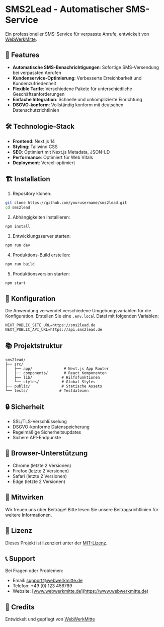 # SMS2Lead - Automatischer SMS-Service

Ein professioneller SMS-Service für verpasste Anrufe, entwickelt von [WebWerkMitte](https://www.webwerkmitte.de).

## 🚀 Features

- **Automatische SMS-Benachrichtigungen**: Sofortige SMS-Versendung bei verpassten Anrufen
- **Kundenservice-Optimierung**: Verbesserte Erreichbarkeit und Kundenzufriedenheit
- **Flexible Tarife**: Verschiedene Pakete für unterschiedliche Geschäftsanforderungen
- **Einfache Integration**: Schnelle und unkomplizierte Einrichtung
- **DSGVO-konform**: Vollständig konform mit deutschen Datenschutzrichtlinien

## 🛠 Technologie-Stack

- **Frontend**: Next.js 14
- **Styling**: Tailwind CSS
- **SEO**: Optimiert mit Next.js Metadata, JSON-LD
- **Performance**: Optimiert für Web Vitals
- **Deployment**: Vercel-optimiert

## 🏗 Installation

1. Repository klonen:
```bash
git clone https://github.com/yourusername/sms2lead.git
cd sms2lead
```

2. Abhängigkeiten installieren:
```bash
npm install
```

3. Entwicklungsserver starten:
```bash
npm run dev
```

4. Produktions-Build erstellen:
```bash
npm run build
```

5. Produktionsversion starten:
```bash
npm start
```

## 🔧 Konfiguration

Die Anwendung verwendet verschiedene Umgebungsvariablen für die Konfiguration. Erstellen Sie eine `.env.local` Datei mit folgenden Variablen:

```env
NEXT_PUBLIC_SITE_URL=https://sms2lead.de
NEXT_PUBLIC_API_URL=https://api.sms2lead.de
```

## 📚 Projektstruktur

```
sms2lead/
├── src/
│   ├── app/              # Next.js App Router
│   ├── components/       # React Komponenten
│   ├── lib/             # Hilfsfunktionen
│   └── styles/          # Global Styles
├── public/              # Statische Assets
└── tests/              # Testdateien
```

## 🔒 Sicherheit

- SSL/TLS-Verschlüsselung
- DSGVO-konforme Datenspeicherung
- Regelmäßige Sicherheitsupdates
- Sichere API-Endpunkte

## 📱 Browser-Unterstützung

- Chrome (letzte 2 Versionen)
- Firefox (letzte 2 Versionen)
- Safari (letzte 2 Versionen)
- Edge (letzte 2 Versionen)

## 🤝 Mitwirken

Wir freuen uns über Beiträge! Bitte lesen Sie unsere Beitragsrichtlinien für weitere Informationen.

## 📄 Lizenz

Dieses Projekt ist lizenziert unter der [MIT-Lizenz](LICENSE).

## 📞 Support

Bei Fragen oder Problemen:
- Email: support@webwerkmitte.de
- Telefon: +49 (0) 123 456789
- Website: [www.webwerkmitte.de](https://www.webwerkmitte.de)

## 🌟 Credits

Entwickelt und gepflegt von [WebWerkMitte](https://www.webwerkmitte.de)
